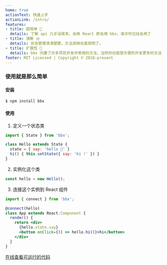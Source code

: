 ```yaml
---
home: true
actionText: 快速上手
actionLink: /intro/
features:
- title: 超简单 👶
  details: 了解 api 几乎没成本，会用 React 即会用 bbx，或许你已经会用了
- title: 清晰 🌞
  details: 状态管理清清楚楚，方法调用也直观明了。
- title: 扩展性 🐣
  details: bbx 内置了许多项目开发中常用的方法，当然你也能很方便的开发更多的方法
footer: MIT Licensed | Copyright © 2018-present
---
```


### 使用就是那么简单

#### 安装
```bash
$ npm install bbx
```

#### 使用

1. 定义一个状态类
```jsx
import { State } from 'bbx';

class Hello extends State {
  state = { say: 'hello 👶' }
  hi() { this.setState({ say: 'hi !' }) }
}
```

2. 实例化这个类

```jsx
const hello = new Hello();
```

3. 连接这个实例到 React 组件
```jsx
import { connect } from 'bbx';

@connect(hello)
class App extends React.Component {
  render() {
    return <div>
      {hello.state.say}
      <button onClick={() => hello.hi()}>hi</button>
    </div>
  }
}
```

[在线查看可运行的代码](https://stackblitz.com/edit/bbx-example-hello)